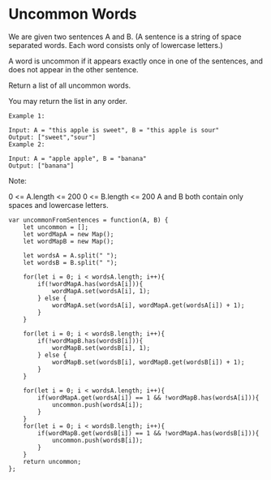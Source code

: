 # Uncommon Words

We are given two sentences A and B.  (A sentence is a string of space separated words.  Each word consists only of lowercase letters.)

A word is uncommon if it appears exactly once in one of the sentences, and does not appear in the other sentence.

Return a list of all uncommon words.

You may return the list in any order.

```
Example 1:

Input: A = "this apple is sweet", B = "this apple is sour"
Output: ["sweet","sour"]
Example 2:

Input: A = "apple apple", B = "banana"
Output: ["banana"]
 ```

Note:

0 <= A.length <= 200 
0 <= B.length <= 200
A and B both contain only spaces and lowercase letters.

```
var uncommonFromSentences = function(A, B) {
    let uncommon = [];
    let wordMapA = new Map();
    let wordMapB = new Map();

    let wordsA = A.split(" ");
    let wordsB = B.split(" ");

    for(let i = 0; i < wordsA.length; i++){
        if(!wordMapA.has(wordsA[i])){
            wordMapA.set(wordsA[i], 1);
        } else {
            wordMapA.set(wordsA[i], wordMapA.get(wordsA[i]) + 1);
        }
    }

    for(let i = 0; i < wordsB.length; i++){
        if(!wordMapB.has(wordsB[i])){
            wordMapB.set(wordsB[i], 1);
        } else {
            wordMapB.set(wordsB[i], wordMapB.get(wordsB[i]) + 1);
        }
    }

    for(let i = 0; i < wordsA.length; i++){
        if(wordMapA.get(wordsA[i]) == 1 && !wordMapB.has(wordsA[i])){
            uncommon.push(wordsA[i]);
        }
    }
    for(let i = 0; i < wordsB.length; i++){
        if(wordMapB.get(wordsB[i]) == 1 && !wordMapA.has(wordsB[i])){
            uncommon.push(wordsB[i]);
        }
    }
    return uncommon;
};
```
